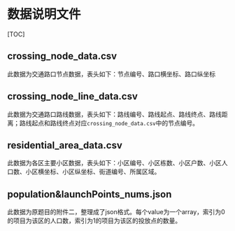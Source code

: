 # 数据说明文件

[TOC]

## crossing_node_data.csv

此数据为交通路口节点数据，表头如下：节点编号、路口横坐标、路口纵坐标

## crossing_node_line_data.csv

此数据为交通路口路线数据，表头如下：路线编号、路线起点、路线终点、路线距离；路线起点和路线终点对应`crossing_node_data.csv`中的节点编号。

## residential_area_data.csv

此数据为各区主要小区数据，表头如下：小区编号、小区栋数、小区户数、小区人口数、小区横坐标、小区纵坐标、街道编号、所属区域。

## population&launchPoints_nums.json

此数据为原题目的附件二，整理成了json格式。每个value为一个array，索引为0的项目为该区的人口数，索引为1的项目为该区的投放点的数量。
